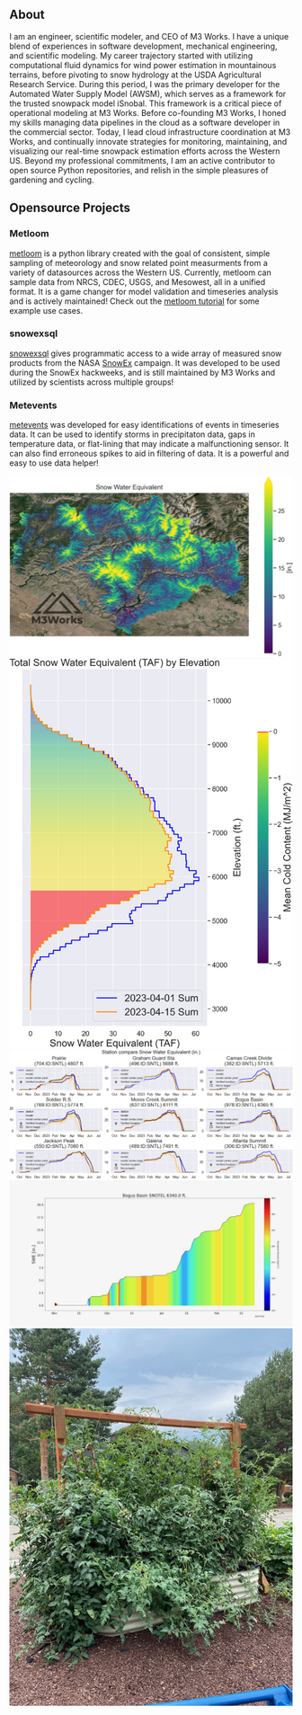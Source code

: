 
## About
I am an engineer, scientific modeler, and CEO of M3 Works.
I have a unique blend of experiences
in software development, mechanical engineering, and scientific
modeling. My career trajectory started with utilizing computational
fluid dynamics for wind power estimation in mountainous terrains,
before pivoting to snow hydrology at the USDA Agricultural Research Service.
During this period, I was the primary developer for the Automated Water Supply Model
(AWSM), which serves as a framework for the trusted snowpack model iSnobal.
This framework is a critical piece of operational modeling at M3 Works.
Before co-founding M3 Works, I honed my skills managing data pipelines in the
cloud as a software developer in the commercial sector.
Today, I lead cloud infrastructure coordination at M3 Works,
and continually innovate strategies for monitoring, maintaining, and visualizing
our real-time snowpack estimation efforts across the Western US.
Beyond my professional commitments,
I am an active contributor to open source Python repositories,
and relish in the simple pleasures of gardening and cycling.

## Opensource Projects

### Metloom
[metloom](https://github.com/M3Works/metloom) is a python 
library created with the goal of consistent, simple sampling of 
meteorology and snow related point measurments from a variety of 
datasources across the Western US. Currently, metloom can sample data from
NRCS, CDEC, USGS, and Mesowest, all in a unified format. It is a game changer
for model validation and timeseries analysis and is actively maintained!
Check out the [metloom tutorial](https://github.com/M3Works/metloom-tutorial)
for some example use cases.

### snowexsql
[snowexsql](https://github.com/SnowEx/snowexsql) gives programmatic access
to a wide array of measured snow products from the NASA
[SnowEx](https://snow.nasa.gov/snowex/open-source-tools) campaign.
It was developed to be used during the SnowEx hackweeks, and is still maintained
by M3 Works and utilized by scientists across multiple groups!

### Metevents
[metevents](https://github.com/M3Works/metevents) was developed for easy
identifications of events in timeseries data. It can be used to identify
storms in precipitaton data, gaps in temperature data, or flat-lining that
may indicate a malfunctioning sensor. It can also find erroneous spikes
to aid in filtering of data. It is a powerful and easy to use data helper!


<div class="slideshow">
  <div><img src="/assets/img/idaho_specific_mass_20240404.jpg" alt="iSnobal Snowpack over the Boise River Basin, 2024"></div>
  <div><img src="/assets/img/shaded_histogram_compare_SWE_TAF.png" alt="Histogram of SWE for the Boise River Basin, 2024"></div>
  <div><img src="/assets/img/station_compare_SWE_0.png" alt="Comparisons with SNOTEL network in the Boise River Basin, 2024"></div>
  <div><img src="/assets/img/BBFeb21.jpeg" alt="Bogus Basin SNOTEl SWE colored by density"></div>
  <div><img src="/assets/img/tomatoes.jpg" alt="Outrageous tomatoes, 2023"></div>
</div>